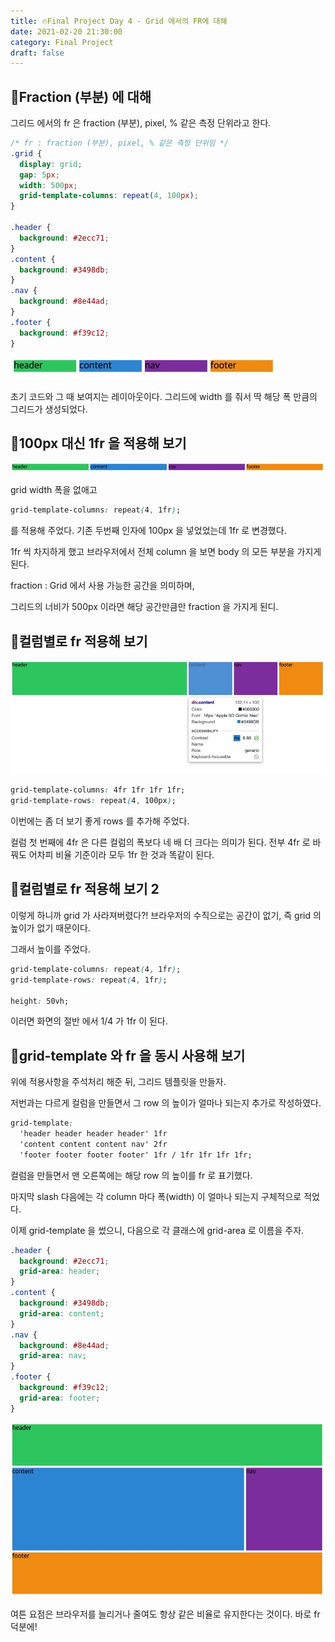 ```yaml
---
title: 🔥Final Project Day 4 - Grid 에서의 FR에 대해
date: 2021-02-20 21:30:00
category: Final Project
draft: false
---
```


## 🍄Fraction (부분) 에 대해

그리드 에서의 fr 은 fraction (부분), pixel, % 같은 측정 단위라고 한다.

```css
/* fr : fraction (부분), pixel, % 같은 측정 단위임 */
.grid {
  display: grid;
  gap: 5px;
  width: 500px;
  grid-template-columns: repeat(4, 100px);
}

.header {
  background: #2ecc71;
}
.content {
  background: #3498db;
}
.nav {
  background: #8e44ad;
}
.footer {
  background: #f39c12;
}
```

![](./images/grid7/1.jpeg)

초기 코드와 그 때 보여지는 레이아웃이다. 그리드에 width 를 줘서 딱 해당 폭 만큼의 그리드가 생성되었다.

## 🍄100px 대신 1fr 을 적용해 보기

![](./images/grid7/2.jpeg)

grid width 폭을 없애고

```css
grid-template-columns: repeat(4, 1fr);
```

를 적용해 주었다. 기존 두번째 인자에 100px 을 넣었었는데 1fr 로 변경했다.

1fr 씩 차지하게 했고 브라우저에서 전체 column 을 보면 body 의 모든 부분을 가지게 된다.

fraction : Grid 에서 사용 가능한 공간을 의미하며,

그리드의 너비가 500px 이라면 해당 공간만큼만 fraction 을 가지게 된디.

## 🍄컬럼별로 fr 적용해 보기

![](./images/grid7/3.jpeg)

```css
grid-template-columns: 4fr 1fr 1fr 1fr;
grid-template-rows: repeat(4, 100px);
```

이번에는 좀 더 보기 좋게 rows 를 추가해 주었다.

컬럼 첫 번째에 4fr 은 다른 컬럼의 폭보다 네 배 더 크다는 의미가 된다. 전부 4fr 로 바꿔도 어차피 비율 기준이라 모두 1fr 한 것과 똑같이 된다.

## 🍄컬럼별로 fr 적용해 보기 2

이렇게 하니까 grid 가 사라져버렸다?! 브라우저의 수직으로는 공간이 없기, 즉 grid 의 높이가 없기 때문이다.

그래서 높이를 주었다.

```css
grid-template-columns: repeat(4, 1fr);
grid-template-rows: repeat(4, 1fr);

height: 50vh;
```

이러면 화면의 절반 에서 1/4 가 1fr 이 된다.

## 🍄grid-template 와 fr 을 동시 사용해 보기

위에 적용사항을 주석처리 해준 뒤, 그리드 템플릿을 만들자.

저번과는 다르게 컬럼을 만들면서 그 row 의 높이가 얼마나 되는지 추가로 작성하였다.

```css
grid-template:
  'header header header header' 1fr
  'content content content nav' 2fr
  'footer footer footer footer' 1fr / 1fr 1fr 1fr 1fr;
```

컬럼을 만들면서 맨 오른쪽에는 해당 row 의 높이를 fr 로 표기했다.

마지막 slash 다음에는 각 column 마다 폭(width) 이 얼마나 되는지 구체적으로 적었다.

이제 grid-template 을 썼으니, 다음으로 각 클래스에 grid-area 로 이름을 주자.

```css
.header {
  background: #2ecc71;
  grid-area: header;
}
.content {
  background: #3498db;
  grid-area: content;
}
.nav {
  background: #8e44ad;
  grid-area: nav;
}
.footer {
  background: #f39c12;
  grid-area: footer;
}
```

![](./images/grid7/4.jpeg)

여튼 요점은 브라우저를 늘리거나 줄여도 항상 같은 비율로 유지한다는 것이다. 바로 fr 덕분에!
